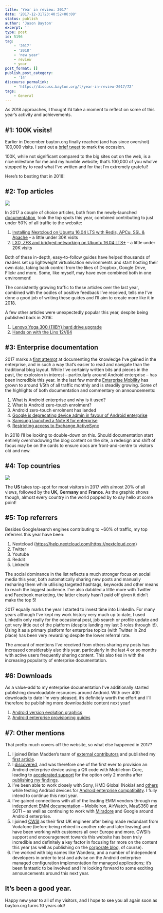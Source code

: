 ```yaml
---
title: 'Year in review: 2017'
date: '2017-12-31T23:40:52+00:00'
status: publish
author: 'Jason Bayton'
excerpt: ''
type: post
id: 5196
tag:
    - '2017'
    - '2018'
    - 'new year'
    - review
    - year
post_format: []
publish_post_category:
    - '14'
discourse_permalink:
    - 'https://discuss.bayton.org/t/year-in-review-2017/72'
tags:
    - General
---
```

As 2018 approaches, I thought I’d take a moment to reflect on some of this year’s activity and achievements.

\#1: 100K visits!
-----------------

Earlier in December bayton.org finally reached (and has since overshot) 100,000 visits. I sent out a [brief tweet](https://twitter.com/JasonBayton/status/943565578358480896) to mark the occasion.

100K, while not significant compared to the big sites out on the web, is a nice milestone for me and my humble website; that’s 100,000 of you who’ve stopped by to read what I’ve written and for that I’m extremely grateful!

Here’s to besting that in 2018!

\#2: Top articles
-----------------

![](https://bucket.bayton.uk-lon1.upcloudobjects.com/uploads/2017/05/NC-docs_Banner.png)

In 2017 a couple of choice articles, both from the newly-launched [documentation](/docs), took the top spots this year, combined contributing to just under 50% of all traffic to the website:

1. [Installing Nextcloud on Ubuntu 16.04 LTS with Redis, APCu, SSL &amp; Apache](/docs/nextcloud/installing-nextcloud-on-ubuntu-16-04-lts-with-redis-apcu-ssl-apache/) – a little under 30K visits
2. [LXD, ZFS and bridged networking on Ubuntu 16.04 LTS+](/docs/linux/lxd/lxd-zfs-and-bridged-networking-on-ubuntu-16-04-lts/) – a little under 20K visits

Both of these in-depth, easy-to-follow guides have helped thousands of readers set up lightweight virtualisation environments and start hosting their own data, taking back control from the likes of Dropbox, Google Drive, Flickr and more. Some, like myself, may have even combined both in one environment!

The consistently growing traffic to these articles over the last year, combined with the oodles of positive feedback I’ve received, tells me I’ve done a good job of writing these guides and I’ll aim to create more like it in 2018.

A few other articles were unexpectedly popular this year, despite being published back in 2016:

1. [Lenovo Yoga 300 (11IBY) hard drive upgrade](/2016/02/lenovo-yoga-300-11iby-hard-drive-upgrade/)
2. [Hands on with the Linx 12V64](/2016/12/hands-on-with-the-linx-12v64/)

\#3: Enterprise documentation
-----------------------------

2017 marks a [first attempt](/2017/05/introducing-documentation-on-bayton-org/) at documenting the knowledge I’ve gained in the enterprise, and in such a way that’s easier to read and navigate than the traditional blog layout. While I’ve certainly written bits and pieces in the past, the explosion in interest – particularly around Android enterprise – has been incredible this year. In the last few months [Enterprise Mobility](/docs/enterprise-mobility/) has grown to around 1/5th of all traffic monthly and is steadily growing. Some of the highlights of both documentation and commentary on announcements:

1. What is Android enterprise and why is it used?
2. What is Android zero-touch enrolment?
3. Android zero-touch enrolment has landed
4. [Google is deprecating device admin in favour of Android enterprise](/2017/12/google-is-deprecating-device-admin-in-favour-of-android-enterprise/)
5. [Samsung launched a Note 8 for enterprise](/2017/11/samsung-launched-a-note-8-for-enterprise/)
6. [Restricting access to Exchange ActiveSync](/docs/enterprise-mobility/infrastructure/restricting-access-to-exchange-activesync/)

In 2018 I’ll be looking to double-down on this. Should documentation start entirely overshadowing the blog content on the site, a redesign and shift of focus may be on the cards to ensure docs are front-and-centre to visitors old and new.

\#4: Top countries
------------------

![](https://bucket.bayton.uk-lon1.upcloudobjects.com/uploads/2017/12/Screen-Shot-2018-01-01-at-00.41.58.png)

The **US** takes top-spot for most visitors in 2017 with almost 20% of all views, followed by the **UK**, **Germany** and **France**. As the graphic shows though, almost every country in the world popped by to say hello at some point!

\#5: Top referrers
------------------

Besides Google/search engines contributing to ~60% of traffic, my top referrers this year have been:

1. Nextcloud (https://help.nextcloud.com/https://nextcloud.com)
2. Twitter
3. Youtube
4. Reddit
5. LinkedIn

The social dominance in the list reflects a much stronger focus on social media this year, both automatically sharing new posts and manually resharing them while utilising targeted hashtags, keywords and other means to reach the biggest audience. I’ve also dabbled a little more with Twitter and Facebook marketing, the latter clearly hasn’t paid off given it didn’t make the top 5!

2017 equally marks the year I started to invest time into LinkedIn. For many years although I’ve kept my work history very much up to date, I used LinkedIn only really for the occasional post, job search or profile update and got very little out of the platform (despite landing my last 3 roles through it!). Using it as a primary platform for enterprise topics (with Twitter in 2nd place) has been very rewarding despite the lower referral rate.

The amount of mentions I’ve received from others sharing my posts has increased considerably also this year, particularly in the last 4 or so months with active users frequently sharing content. This also ties in with the increasing popularity of enterprise documentation.

\#6: Downloads
--------------

As a value-add to my enterprise documentation I’ve additionally started publishing downloadable resources around Android. With over 400 downloads to date I’m very pleased, it’s definitely worth the effort and I’ll therefore be publishing more downloadable content next year!

1. [Android version evolution graphics](/android/android-version-evolution-graphics/)
2. [Android enterprise provisioning guides](/android/android-enterprise-provisioning-guides/)

\#7: Other mentions
-------------------

That pretty much covers off the website, so what else happened in 2017?

1. I joined Brian Madden’s team of [external contributors](http://www.techtarget.com/contributor/Jason-Bayton) and published my [first article](/android/what-is-android-zero-touch-enrolment/).
2. I [discovered](/2017/08/mobileiron-supports-qr-provisioning-for-android-enterprise-work-managed-devices-this-is-how-i-found-it/), and was therefore one of the first ever to provision an Android enterprise device using a QR code with MobileIron Core, leading to [accelerated support](/2017/10/mobileiron-officially-supports-android-enterprise-qr-code-provisioning/) for the option only 2 months after [publishing my findings](/docs/enterprise-mobility/mobileiron/manual-android-enterprise-work-managed-qr-code-generation-for-mobileiron/).
3. I’ve been able to work closely with Sony, HMD Global (Nokia) and [others](/android/android-enterprise-device-support/validation-process-and-information/) while testing Android devices for [Android enterprise compatibility](/android/android-enterprise-device-support/). I fully intend to continue this next year.
4. I’ve gained connections with all of the leading EMM vendors through my independent [EMM documentation](/docs/enterprise-mobility/) – MobileIron, AirWatch, MaaS360 and SOTI – as well as continuing to work with [Miradore](https://j.son.bz/2DvXd9Z?lipi=urn%3Ali%3Apage%3Ad_flagship3_detail_base%3Bcvt2Tyf5SOuDC%2FiAnFD6mA%3D%3D) and Google around Android enterprise.
5. I joined [CWSI](https://cwsi.ie/) as their first UK engineer after being made redundant from Vodafone (before being rehired in another role and later leaving) and have been working with customers all over Europe and more. CWSI’s support and encouragement towards this website has been truly incredible and definitely a key factor in focusing far more on the content this year (as well as publishing on the [corporate blog](https://cwsi.ie/author/jason/), of course).
6. I’ve worked with big names like Wandera, and a number of independent developers in order to test and advise on the Android enterprise managed configuration implementation for managed applications; it’s been fantastic to be involved and I’m looking forward to some exciting announcements around this next year.

It’s been a good year.
----------------------

Happy new year to all of my visitors, and I hope to see you all again soon as bayton.org turns 10 years old!